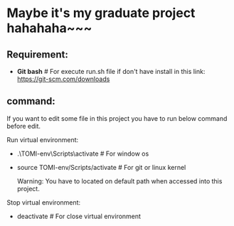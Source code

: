 # Maybe it's my graduate project hahahaha~~~
## Requirement:
- <strong>Git bash</strong>  # For execute run.sh file if don't have install in this link: https://git-scm.com/downloads
  
## command: 
If you want to edit some file in this project you have to run below command before edit.

Run virtual environment: 
- .\TOMI-env\Scripts\activate  # For window os
- source TOMI-env/Scripts/activate  # For git or linux kernel

  Warning: You have to located on default path when accessed into this project.

Stop virtual environment: 
- deactivate  # For close virtual environment

